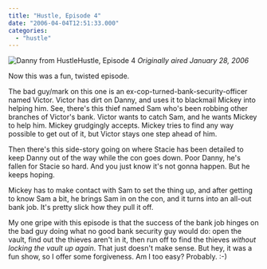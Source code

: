 ```yaml
---
title: "Hustle, Episode 4"
date: "2006-04-04T12:51:33.000"
categories: 
  - "hustle"
---
```


![Danny from Hustle](http://www.chrishubbs.com/wordpress/wp-content/uploads/2006/04/hustleep4.jpg)Hustle, Episode 4 _Originally aired January 28, 2006_

Now this was a fun, twisted episode.

The bad guy/mark on this one is an ex-cop-turned-bank-security-officer named Victor. Victor has dirt on Danny, and uses it to blackmail Mickey into helping him. See, there's this thief named Sam who's been robbing other branches of Victor's bank. Victor wants to catch Sam, and he wants Mickey to help him. Mickey grudgingly accepts. Mickey tries to find any way possible to get out of it, but Victor stays one step ahead of him.

Then there's this side-story going on where Stacie has been detailed to keep Danny out of the way while the con goes down. Poor Danny, he's fallen for Stacie so hard. And you just know it's not gonna happen. But he keeps hoping.

Mickey has to make contact with Sam to set the thing up, and after getting to know Sam a bit, he brings Sam in on the con, and it turns into an all-out bank job. It's pretty slick how they pull it off.

My one gripe with this episode is that the success of the bank job hinges on the bad guy doing what no good bank security guy would do: open the vault, find out the thieves aren't in it, then run off to find the thieves _without locking the vault up again_. That just doesn't make sense. But hey, it was a fun show, so I offer some forgiveness. Am I too easy? Probably. :-)
